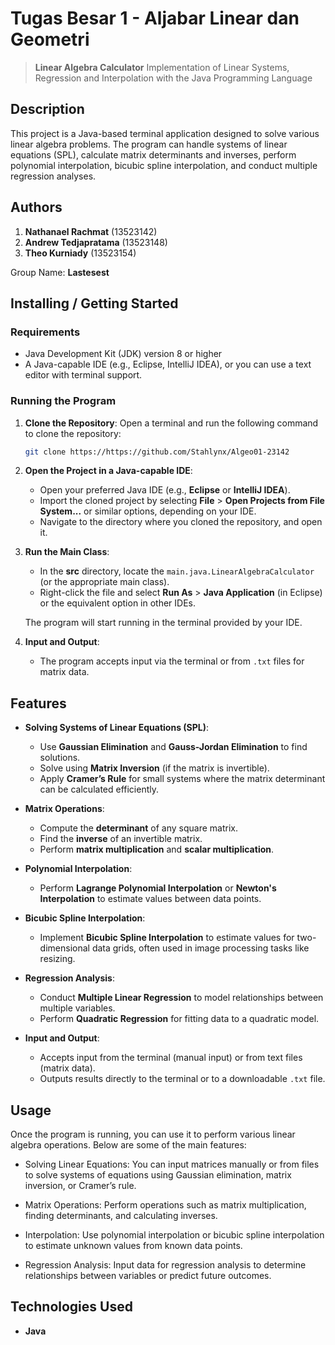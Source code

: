 # Tugas Besar 1 - Aljabar Linear dan Geometri

> **Linear Algebra Calculator**
> Implementation of Linear Systems, Regression and Interpolation with the Java Programming Language

## Description

This project is a Java-based terminal application designed to solve various linear algebra problems. The program can handle systems of linear equations (SPL), calculate matrix determinants and inverses, perform polynomial interpolation, bicubic spline interpolation, and conduct multiple regression analyses.

## Authors

1. **Nathanael Rachmat** (13523142)
2. **Andrew Tedjapratama** (13523148)
3. **Theo Kurniady** (13523154)

Group Name: **Lastesest**

## Installing / Getting Started

### Requirements

-   Java Development Kit (JDK) version 8 or higher
-   A Java-capable IDE (e.g., Eclipse, IntelliJ IDEA), or you can use a text editor with terminal support.

### Running the Program

1. **Clone the Repository**:
   Open a terminal and run the following command to clone the repository:

    ```bash
    git clone https://https://github.com/Stahlynx/Algeo01-23142
    ```

2. **Open the Project in a Java-capable IDE**:

    - Open your preferred Java IDE (e.g., **Eclipse** or **IntelliJ IDEA**).
    - Import the cloned project by selecting **File** > **Open Projects from File System...** or similar options, depending on your IDE.
    - Navigate to the directory where you cloned the repository, and open it.

3. **Run the Main Class**:

    - In the **src** directory, locate the `main.java.LinearAlgebraCalculator` (or the appropriate main class).
    - Right-click the file and select **Run As** > **Java Application** (in Eclipse) or the equivalent option in other IDEs.

    The program will start running in the terminal provided by your IDE.

4. **Input and Output**:

    - The program accepts input via the terminal or from `.txt` files for matrix data.

## Features

-   **Solving Systems of Linear Equations (SPL)**:

    -   Use **Gaussian Elimination** and **Gauss-Jordan Elimination** to find solutions.
    -   Solve using **Matrix Inversion** (if the matrix is invertible).
    -   Apply **Cramer’s Rule** for small systems where the matrix determinant can be calculated efficiently.

-   **Matrix Operations**:

    -   Compute the **determinant** of any square matrix.
    -   Find the **inverse** of an invertible matrix.
    -   Perform **matrix multiplication** and **scalar multiplication**.

-   **Polynomial Interpolation**:
    -   Perform **Lagrange Polynomial Interpolation** or **Newton's Interpolation** to estimate values between data points.
-   **Bicubic Spline Interpolation**:

    -   Implement **Bicubic Spline Interpolation** to estimate values for two-dimensional data grids, often used in image processing tasks like resizing.

-   **Regression Analysis**:

    -   Conduct **Multiple Linear Regression** to model relationships between multiple variables.
    -   Perform **Quadratic Regression** for fitting data to a quadratic model.

-   **Input and Output**:
    -   Accepts input from the terminal (manual input) or from text files (matrix data).
    -   Outputs results directly to the terminal or to a downloadable `.txt` file.

## Usage

Once the program is running, you can use it to perform various linear algebra operations. Below are some of the main features:

-   Solving Linear Equations: You can input matrices manually or from files to solve systems of equations using Gaussian elimination, matrix inversion, or Cramer’s rule.

-   Matrix Operations: Perform operations such as matrix multiplication, finding determinants, and calculating inverses.

-   Interpolation: Use polynomial interpolation or bicubic spline interpolation to estimate unknown values from known data points.

-   Regression Analysis: Input data for regression analysis to determine relationships between variables or predict future outcomes.

## Technologies Used

-   **Java**

